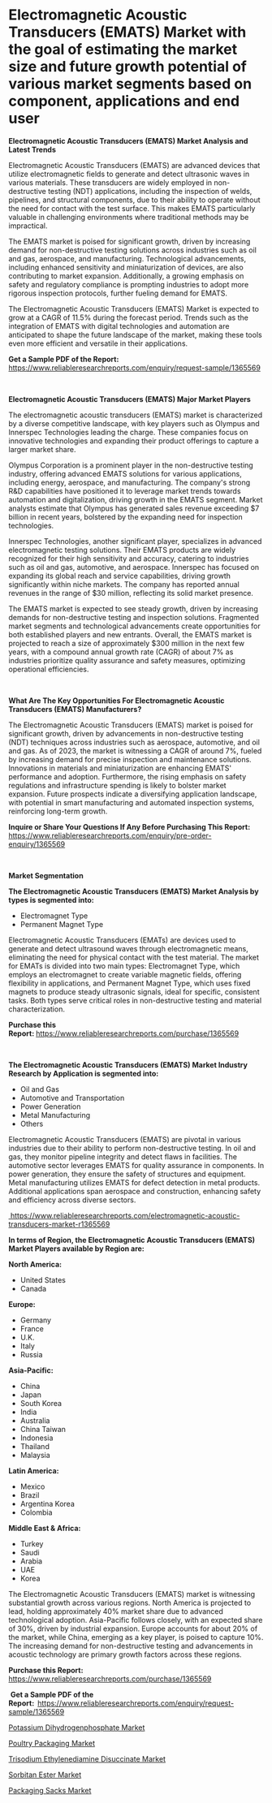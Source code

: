 <p><h1>Electromagnetic Acoustic Transducers (EMATS) Market with the goal of estimating the market size and future growth potential of various market segments based on component, applications and end user</h1></p><p><strong>Electromagnetic Acoustic Transducers (EMATS) Market Analysis and Latest Trends</strong></p>
<p><p>Electromagnetic Acoustic Transducers (EMATS) are advanced devices that utilize electromagnetic fields to generate and detect ultrasonic waves in various materials. These transducers are widely employed in non-destructive testing (NDT) applications, including the inspection of welds, pipelines, and structural components, due to their ability to operate without the need for contact with the test surface. This makes EMATS particularly valuable in challenging environments where traditional methods may be impractical.</p><p>The EMATS market is poised for significant growth, driven by increasing demand for non-destructive testing solutions across industries such as oil and gas, aerospace, and manufacturing. Technological advancements, including enhanced sensitivity and miniaturization of devices, are also contributing to market expansion. Additionally, a growing emphasis on safety and regulatory compliance is prompting industries to adopt more rigorous inspection protocols, further fueling demand for EMATS.</p><p>The Electromagnetic Acoustic Transducers (EMATS) Market is expected to grow at a CAGR of 11.5% during the forecast period. Trends such as the integration of EMATS with digital technologies and automation are anticipated to shape the future landscape of the market, making these tools even more efficient and versatile in their applications.</p></p>
<p><strong>Get a Sample PDF of the Report:&nbsp;</strong> <a href="https://www.reliableresearchreports.com/enquiry/request-sample/1365569?utm_campaign=11&utm_medium=2&utm_source=Github&utm_content=ia&utm_term=28022025&utm_id=electromagnetic-acoustic-transducers-emats">https://www.reliableresearchreports.com/enquiry/request-sample/1365569</a></p>
<p>&nbsp;</p>
<p><strong>Electromagnetic Acoustic Transducers (EMATS) Major Market Players</strong></p>
<p><p>The electromagnetic acoustic transducers (EMATS) market is characterized by a diverse competitive landscape, with key players such as Olympus and Innerspec Technologies leading the charge. These companies focus on innovative technologies and expanding their product offerings to capture a larger market share.</p><p>Olympus Corporation is a prominent player in the non-destructive testing industry, offering advanced EMATS solutions for various applications, including energy, aerospace, and manufacturing. The company's strong R&D capabilities have positioned it to leverage market trends towards automation and digitalization, driving growth in the EMATS segment. Market analysts estimate that Olympus has generated sales revenue exceeding $7 billion in recent years, bolstered by the expanding need for inspection technologies.</p><p>Innerspec Technologies, another significant player, specializes in advanced electromagnetic testing solutions. Their EMATS products are widely recognized for their high sensitivity and accuracy, catering to industries such as oil and gas, automotive, and aerospace. Innerspec has focused on expanding its global reach and service capabilities, driving growth significantly within niche markets. The company has reported annual revenues in the range of $30 million, reflecting its solid market presence.</p><p>The EMATS market is expected to see steady growth, driven by increasing demands for non-destructive testing and inspection solutions. Fragmented market segments and technological advancements create opportunities for both established players and new entrants. Overall, the EMATS market is projected to reach a size of approximately $300 million in the next few years, with a compound annual growth rate (CAGR) of about 7% as industries prioritize quality assurance and safety measures, optimizing operational efficiencies.</p></p>
<p>&nbsp;</p>
<p><strong>What Are The Key Opportunities For Electromagnetic Acoustic Transducers (EMATS) Manufacturers?</strong></p>
<p><p>The Electromagnetic Acoustic Transducers (EMATS) market is poised for significant growth, driven by advancements in non-destructive testing (NDT) techniques across industries such as aerospace, automotive, and oil and gas. As of 2023, the market is witnessing a CAGR of around 7%, fueled by increasing demand for precise inspection and maintenance solutions. Innovations in materials and miniaturization are enhancing EMATS' performance and adoption. Furthermore, the rising emphasis on safety regulations and infrastructure spending is likely to bolster market expansion. Future prospects indicate a diversifying application landscape, with potential in smart manufacturing and automated inspection systems, reinforcing long-term growth.</p></p>
<p><strong>Inquire or Share Your Questions If Any Before Purchasing This Report:</strong> <a href="https://www.reliableresearchreports.com/enquiry/pre-order-enquiry/1365569?utm_campaign=11&utm_medium=2&utm_source=Github&utm_content=ia&utm_term=28022025&utm_id=electromagnetic-acoustic-transducers-emats">https://www.reliableresearchreports.com/enquiry/pre-order-enquiry/1365569</a></p>
<p>&nbsp;</p>
<p><strong>Market Segmentation</strong></p>
<p><strong>The Electromagnetic Acoustic Transducers (EMATS) Market Analysis by types is segmented into:</strong></p>
<p><ul><li>Electromagnet Type</li><li>Permanent Magnet Type</li></ul></p>
<p><p>Electromagnetic Acoustic Transducers (EMATs) are devices used to generate and detect ultrasound waves through electromagnetic means, eliminating the need for physical contact with the test material. The market for EMATs is divided into two main types: Electromagnet Type, which employs an electromagnet to create variable magnetic fields, offering flexibility in applications, and Permanent Magnet Type, which uses fixed magnets to produce steady ultrasonic signals, ideal for specific, consistent tasks. Both types serve critical roles in non-destructive testing and material characterization.</p></p>
<p><strong>Purchase this Report:&nbsp;</strong><a href="https://www.reliableresearchreports.com/purchase/1365569?utm_campaign=11&utm_medium=2&utm_source=Github&utm_content=ia&utm_term=28022025&utm_id=electromagnetic-acoustic-transducers-emats">https://www.reliableresearchreports.com/purchase/1365569</a></p>
<p>&nbsp;</p>
<p><strong>The Electromagnetic Acoustic Transducers (EMATS) Market Industry Research by Application is segmented into:</strong></p>
<p><ul><li>Oil and Gas</li><li>Automotive and Transportation</li><li>Power Generation</li><li>Metal Manufacturing</li><li>Others</li></ul></p>
<p><p>Electromagnetic Acoustic Transducers (EMATS) are pivotal in various industries due to their ability to perform non-destructive testing. In oil and gas, they monitor pipeline integrity and detect flaws in facilities. The automotive sector leverages EMATS for quality assurance in components. In power generation, they ensure the safety of structures and equipment. Metal manufacturing utilizes EMATS for defect detection in metal products. Additional applications span aerospace and construction, enhancing safety and efficiency across diverse sectors.</p></p>
<p><a href="https://www.reliableresearchreports.com/electromagnetic-acoustic-transducers-market-r1365569?utm_campaign=11&utm_medium=2&utm_source=Github&utm_content=ia&utm_term=28022025&utm_id=electromagnetic-acoustic-transducers-emats">&nbsp;https://www.reliableresearchreports.com/electromagnetic-acoustic-transducers-market-r1365569</a></p>
<p><strong>In terms of Region, the Electromagnetic Acoustic Transducers (EMATS) Market Players available by Region are:</strong></p>
<p>
    <p> <strong> North America: </strong>
        <ul>
            <li>United States</li>
            <li>Canada</li>
        </ul>
        </p> 
    <p> <strong> Europe: </strong>
        <ul>
            <li>Germany</li>
            <li>France</li>
            <li>U.K.</li>
            <li>Italy</li>
            <li>Russia</li>
        </ul>
        </p> 
    <p> <strong> Asia-Pacific: </strong>
        <ul>
            <li>China</li>
            <li>Japan</li>
            <li>South Korea</li>
            <li>India</li>
            <li>Australia</li>
            <li>China Taiwan</li>
            <li>Indonesia</li>
            <li>Thailand</li>
            <li>Malaysia</li>
        </ul>
        </p> 
    <p> <strong> Latin America: </strong>
        <ul>
            <li>Mexico</li>
            <li>Brazil</li>
            <li>Argentina Korea</li>
            <li>Colombia</li>
        </ul>
        </p> 
    <p> <strong> Middle East & Africa: </strong>
        <ul>
            <li>Turkey</li>
            <li>Saudi</li>
            <li>Arabia</li>
            <li>UAE</li>
            <li>Korea</li>
        </ul>
    </p>
    </p>
<p><p>The Electromagnetic Acoustic Transducers (EMATS) market is witnessing substantial growth across various regions. North America is projected to lead, holding approximately 40% market share due to advanced technological adoption. Asia-Pacific follows closely, with an expected share of 30%, driven by industrial expansion. Europe accounts for about 20% of the market, while China, emerging as a key player, is poised to capture 10%. The increasing demand for non-destructive testing and advancements in acoustic technology are primary growth factors across these regions.</p></p>
<p><strong>Purchase this Report: </strong><a href="https://www.reliableresearchreports.com/purchase/1365569?utm_campaign=11&utm_medium=2&utm_source=Github&utm_content=ia&utm_term=28022025&utm_id=electromagnetic-acoustic-transducers-emats">https://www.reliableresearchreports.com/purchase/1365569</a></p>
<p>&nbsp;<strong>Get a Sample PDF of the Report:&nbsp;&nbsp;</strong><a href="https://www.reliableresearchreports.com/enquiry/request-sample/1365569?utm_campaign=11&utm_medium=2&utm_source=Github&utm_content=ia&utm_term=28022025&utm_id=electromagnetic-acoustic-transducers-emats">https://www.reliableresearchreports.com/enquiry/request-sample/1365569</a></p>
<p><strong></strong></p>
<p><p><a href="https://github.com/raffadongraffadong/Market-Research-Report-List-1/blob/main/potassium-dihydrogenphosphate-market.md?utm_campaign=11&utm_medium=2&utm_source=Github&utm_content=ia&utm_term=28022025&utm_id=electromagnetic-acoustic-transducers-emats">Potassium Dihydrogenphosphate Market</a></p><p><a href="https://github.com/dolorespeddico90/Market-Research-Report-List-1/blob/main/poultry-packaging-market.md?utm_campaign=11&utm_medium=2&utm_source=Github&utm_content=ia&utm_term=28022025&utm_id=electromagnetic-acoustic-transducers-emats">Poultry Packaging Market</a></p><p><a href="https://github.com/abantolemox08/Market-Research-Report-List-1/blob/main/trisodium-ethylenediamine-disuccinate-market.md?utm_campaign=11&utm_medium=2&utm_source=Github&utm_content=ia&utm_term=28022025&utm_id=electromagnetic-acoustic-transducers-emats">Trisodium Ethylenediamine Disuccinate Market</a></p><p><a href="https://github.com/peddicehle/Market-Research-Report-List-1/blob/main/sorbitan-ester-market.md?utm_campaign=11&utm_medium=2&utm_source=Github&utm_content=ia&utm_term=28022025&utm_id=electromagnetic-acoustic-transducers-emats">Sorbitan Ester Market</a></p><p><a href="https://github.com/krinerstormy331/Market-Research-Report-List-1/blob/main/packaging-sacks-market.md?utm_campaign=11&utm_medium=2&utm_source=Github&utm_content=ia&utm_term=28022025&utm_id=electromagnetic-acoustic-transducers-emats">Packaging Sacks Market</a></p></p>